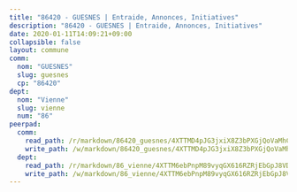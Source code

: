 ```yaml
---
title: "86420 - GUESNES | Entraide, Annonces, Initiatives"
description: "86420 - GUESNES | Entraide, Annonces, Initiatives"
date: 2020-01-11T14:09:21+09:00
collapsible: false
layout: commune
comm:
  nom: "GUESNES"
  slug: guesnes
  cp: "86420"
dept:
  nom: "Vienne"
  slug: vienne
  num: "86"
peerpad:
  comm:
    read_path: /r/markdown/86420_guesnes/4XTTMD4pJG3jxiX8Z3bPXGjQoVaMhCCYAyuvA5TBNwEovtBwo
    write_path: /w/markdown/86420_guesnes/4XTTMD4pJG3jxiX8Z3bPXGjQoVaMhCCYAyuvA5TBNwEovtBwo-K3TgUET2wo8qn7DdBZ5r9DLvikaf6aTFgAw6f3LZvYAp22APLN7UxhtHxwh7CtP4GAJSBAZ4BPNyTkXqPJTZVyQx6EHndc5PDEaE8Bn61FuDPFwepdmwQnViW8dDKg2DCRQhRjEZ
  dept:
    read_path: /r/markdown/86_vienne/4XTTM6ebPnpM89vyqGX616RZRjEbGpJ8VDNVdSCrMHCb86ALN
    write_path: /w/markdown/86_vienne/4XTTM6ebPnpM89vyqGX616RZRjEbGpJ8VDNVdSCrMHCb86ALN-K3TgUEmU2PzobkNvYrNtR4DXtgm1qYeknzdEZmszmUFpRSMDjV62q8xZv1nUQEJqGnnT9H399N9TnzZMyT3rgAM3pHPbqGxVD33vWNzCSkbf2kxHwBfenpixiJuwbWaCBERwmNeA
---
```


